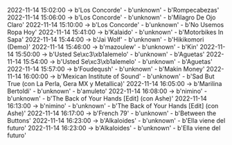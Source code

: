 2022-11-14 15:02:00 -> b'Los Concorde' - b'unknown' - b'Rompecabezas'
2022-11-14 15:06:00 -> b'Los Concorde' - b'unknown' - b'Milagro De Ojo Claro'
2022-11-14 15:10:00 -> b'Los Concorde' - b'unknown' - b'No Usemos Ropa Hoy'
2022-11-14 15:41:00 -> b'Kalaido' - b'unknown' - b'Motorbikes In Sapa'
2022-11-14 15:44:00 -> b'Jai Wolf' - b'unknown' - b'Hikikomori (Demo)'
2022-11-14 15:46:00 -> b'mazoulew' - b'unknown' - b'Kin'
2022-11-14 15:50:00 -> b'Usted Se\xc3\xb1alemelo' - b'unknown' - b'Aguetas'
2022-11-14 15:54:00 -> b'Usted Se\xc3\xb1alemelo' - b'unknown' - b'Aguetas'
2022-11-14 15:57:00 -> b'Foudeqush' - b'unknown' - b'Makin Money'
2022-11-14 16:00:00 -> b'Mexican Institute of Sound' - b'unknown' - b'Sad But True (con La Perla, Gera MX y Metallica)'
2022-11-14 16:05:00 -> b'Marilina Bertoldi' - b'unknown' - b'amuleto'
2022-11-14 16:08:00 -> b'nimino' - b'unknown' - b'The Back of Your Hands [Edit] (con Ashe)'
2022-11-14 16:13:00 -> b'nimino' - b'unknown' - b'The Back of Your Hands [Edit] (con Ashe)'
2022-11-14 16:17:00 -> b'French 79' - b'unknown' - b'Between the Buttons'
2022-11-14 16:23:00 -> b'Alkaloides' - b'unknown' - b'Ella viene del futuro'
2022-11-14 16:23:00 -> b'Alkaloides' - b'unknown' - b'Ella viene del futuro'
